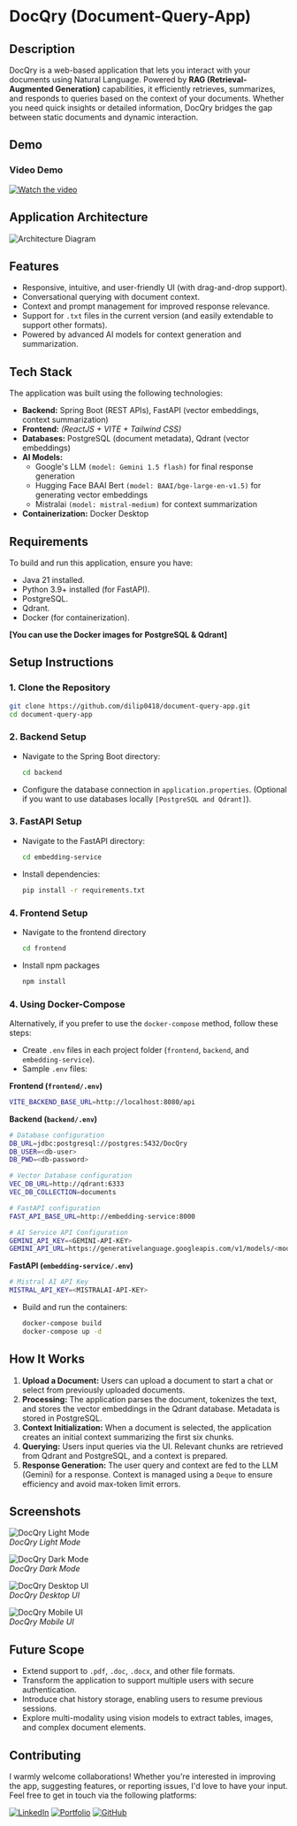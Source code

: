 # DocQry (Document-Query-App)

## Description
DocQry is a web-based application that lets you interact with your documents using Natural Language. Powered by **RAG (Retrieval-Augmented Generation)** capabilities, it efficiently retrieves, summarizes, and responds to queries based on the context of your documents. Whether you need quick insights or detailed information, DocQry bridges the gap between static documents and dynamic interaction.

## Demo
### Video Demo
[![Watch the video](./readme_assets/DocQry_Thumbnail.gif)](./readme_assets/DocQry_Demo.mp4)

## Application Architecture
![Architecture Diagram](./readme_assets/architecture-d2.svg)

## Features
- Responsive, intuitive, and user-friendly UI (with drag-and-drop support).
- Conversational querying with document context.
- Context and prompt management for improved response relevance.
- Support for `.txt` files in the current version (and easily extendable to support other formats).
- Powered by advanced AI models for context generation and summarization.

## Tech Stack
The application was built using the following technologies:
- **Backend:** Spring Boot (REST APIs), FastAPI (vector embeddings, context summarization)
- **Frontend:** *(ReactJS + VITE + Tailwind CSS)*
- **Databases:** PostgreSQL (document metadata), Qdrant (vector embeddings)
- **AI Models:** 
  - Google's LLM `(model: Gemini 1.5 flash)` for final response generation  
  - Hugging Face BAAI Bert `(model: BAAI/bge-large-en-v1.5)` for generating vector embeddings  
  - Mistralai `(model: mistral-medium)` for context summarization
- **Containerization:** Docker Desktop

## Requirements
To build and run this application, ensure you have:
- Java 21 installed.
- Python 3.9+ installed (for FastAPI).
- PostgreSQL.
- Qdrant.
- Docker (for containerization).

**[You can use the Docker images for PostgreSQL & Qdrant]**

## Setup Instructions
### 1. Clone the Repository
```bash
git clone https://github.com/dilip0418/document-query-app.git
cd document-query-app
```

### 2. Backend Setup
- Navigate to the Spring Boot directory:
  ```bash
  cd backend
  ```
- Configure the database connection in `application.properties`. (Optional if you want to use databases locally `[PostgreSQL and Qdrant]`).

### 3. FastAPI Setup
- Navigate to the FastAPI directory:
  ```bash
  cd embedding-service
  ```
- Install dependencies:
  ```bash
  pip install -r requirements.txt
  ```

### 4. Frontend Setup

- Navigate to the frontend directory
    ```bash
    cd frontend 
    ```
- Install npm packages
    ```bash
    npm install
    ```

### 4. Using Docker-Compose
Alternatively, if you prefer to use the `docker-compose` method, follow these steps:
- Create `.env` files in each project folder (`frontend`, `backend`, and `embedding-service`).
- Sample `.env` files:

**Frontend (`frontend/.env`)**
```bash
VITE_BACKEND_BASE_URL=http://localhost:8080/api
```

**Backend (`backend/.env`)**
```bash
# Database configuration
DB_URL=jdbc:postgresql://postgres:5432/DocQry
DB_USER=<db-user>
DB_PWD=<db-password>

# Vector Database configuration
VEC_DB_URL=http://qdrant:6333
VEC_DB_COLLECTION=documents

# FastAPI configuration
FAST_API_BASE_URL=http://embedding-service:8000

# AI Service API Configuration
GEMINI_API_KEY=<GEMINI-API-KEY>
GEMINI_API_URL=https://generativelanguage.googleapis.com/v1/models/<model-name>:generateContent
```

**FastAPI (`embedding-service/.env`)**
```bash
# Mistral AI API Key
MISTRAL_API_KEY=<MISTRALAI-API-KEY>
```

- Build and run the containers:
  ```bash
  docker-compose build
  docker-compose up -d
  ```

## How It Works
1. **Upload a Document:** Users can upload a document to start a chat or select from previously uploaded documents.
2. **Processing:** The application parses the document, tokenizes the text, and stores the vector embeddings in the Qdrant database. Metadata is stored in PostgreSQL.
3. **Context Initialization:** When a document is selected, the application creates an initial context summarizing the first six chunks.
4. **Querying:** Users input queries via the UI. Relevant chunks are retrieved from Qdrant and PostgreSQL, and a context is prepared.
5. **Response Generation:** The user query and context are fed to the LLM (Gemini) for a response. Context is managed using a `Deque` to ensure efficiency and avoid max-token limit errors.

## Screenshots
![DocQry Light Mode](./readme_assets/DocQry-Light-Mode.png)  
*DocQry Light Mode*

![DocQry Dark Mode](./readme_assets/DocQry-Dark-Mode.png)  
*DocQry Dark Mode*

![DocQry Desktop UI](./readme_assets/Desktop-UI-DocQry.png)  
*DocQry Desktop UI*

![DocQry Mobile UI](./readme_assets/Mobile-UI-DocQry.png)  
*DocQry Mobile UI*

## Future Scope
- Extend support to `.pdf`, `.doc`, `.docx`, and other file formats.
- Transform the application to support multiple users with secure authentication.
- Introduce chat history storage, enabling users to resume previous sessions.
- Explore multi-modality using vision models to extract tables, images, and complex document elements.

## Contributing
I warmly welcome collaborations! Whether you're interested in improving the app, suggesting features, or reporting issues, I'd love to have your input. Feel free to get in touch via the following platforms:

[![LinkedIn](https://img.shields.io/badge/LinkedIn-%230A66C2.svg?style=for-the-badge&logo=linkedin&logoColor=white)](https://www.linkedin.com/in/dilip-kumar-bk/) 
[![Portfolio](https://img.shields.io/badge/Portfolio-%23FF5722.svg?style=for-the-badge&logo=about-dot-me&logoColor=white)](https://dilip-sudheer.netlify.app/) 
[![GitHub](https://img.shields.io/badge/GitHub-%23181717.svg?style=for-the-badge&logo=github&logoColor=white)](https://github.com/dilip0418)  




